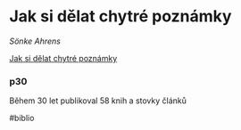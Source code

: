 # Jak si dělat chytré poznámky
*Sönke Ahrens*

[Jak si dělat chytré poznámky](https://www.melvil.cz/kniha-jak-si-delat-chytre-poznamky/)

### p30
Během 30 let publikoval 58 knih a stovky článků

#biblio